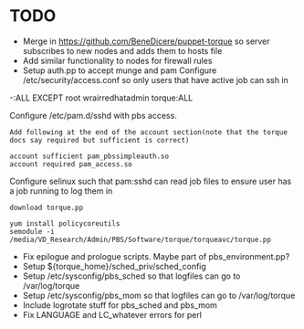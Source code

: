 # TODO

* Merge in https://github.com/BeneDicere/puppet-torque so server
  subscribes to new nodes and adds them to hosts file
* Add similar functionality to nodes for firewall rules
* Setup auth.pp to accept munge and pam
Configure /etc/security/access.conf so only users that have active job can ssh in

-:ALL EXCEPT root wrairredhatadmin torque:ALL

Configure /etc/pam.d/sshd with pbs access.

    Add following at the end of the account section(note that the torque docs say required but sufficient is correct)

    account sufficient pam_pbssimpleauth.so
    account required pam_access.so

Configure selinux such that pam:sshd can read job files to ensure user has a job running to log them in

    download torque.pp

    yum install policycoreutils
    semodule -i /media/VD_Research/Admin/PBS/Software/torque/torqueavc/torque.pp

* Fix epilogue and prologue scripts. Maybe part of pbs_environment.pp?
* Setup ${torque_home}/sched_priv/sched_config
* Setup /etc/sysconfig/pbs_sched so that logfiles can go to /var/log/torque
* Setup /etc/sysconfig/pbs_mom so that logfiles can go to /var/log/torque
* Include logrotate stuff for pbs_sched and pbs_mom
* Fix LANGUAGE and LC_whatever errors for perl
